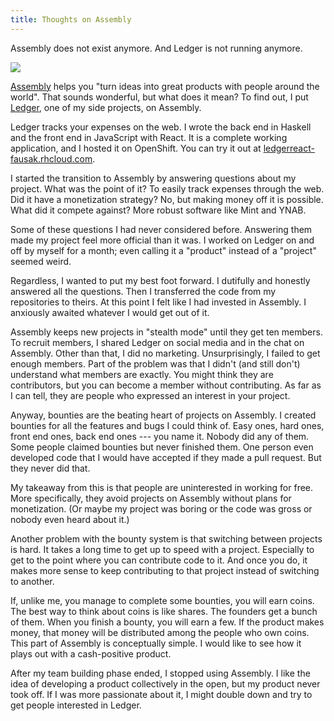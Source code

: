 ```yaml
---
title: Thoughts on Assembly
---
```


<aside>

Assembly does not exist anymore. And Ledger is not running anymore.

</aside>

![][1]

[Assembly][2] helps you "turn ideas into great products with people
around the world". That sounds wonderful, but what does it mean?
To find out, I put [Ledger][3], one of my side projects, on Assembly.

Ledger tracks your expenses on the web. I wrote the back end in
Haskell and the front end in JavaScript with React. It is a complete
working application, and I hosted it on OpenShift. You can try it
out at [ledgerreact-fausak.rhcloud.com][4].

I started the transition to Assembly by answering questions about
my project. What was the point of it? To easily track expenses
through the web. Did it have a monetization strategy? No, but making
money off it is possible. What did it compete against? More robust
software like Mint and YNAB.

Some of these questions I had never considered before. Answering
them made my project feel more official than it was. I worked on
Ledger on and off by myself for a month; even calling it a "product"
instead of a "project" seemed weird.

Regardless, I wanted to put my best foot forward. I dutifully and
honestly answered all the questions. Then I transferred the code
from my repositories to theirs. At this point I felt like I had
invested in Assembly. I anxiously awaited whatever I would get out
of it.

Assembly keeps new projects in "stealth mode" until they get ten
members. To recruit members, I shared Ledger on social media and
in the chat on Assembly. Other than that, I did no marketing.
Unsurprisingly, I failed to get enough members. Part of the problem
was that I didn't (and still don't) understand what members are
exactly. You might think they are contributors, but you can become
a member without contributing. As far as I can tell, they are people
who expressed an interest in your project.

Anyway, bounties are the beating heart of projects on Assembly. I
created bounties for all the features and bugs I could think of.
Easy ones, hard ones, front end ones, back end ones --- you name
it. Nobody did any of them. Some people claimed bounties but never
finished them. One person even developed code that I would have
accepted if they made a pull request. But they never did that.

My takeaway from this is that people are uninterested in working
for free. More specifically, they avoid projects on Assembly without
plans for monetization. (Or maybe my project was boring or the code
was gross or nobody even heard about it.)

Another problem with the bounty system is that switching between
projects is hard. It takes a long time to get up to speed with a
project. Especially to get to the point where you can contribute
code to it. And once you do, it makes more sense to keep contributing
to that project instead of switching to another.

If, unlike me, you manage to complete some bounties, you will earn
coins. The best way to think about coins is like shares. The founders
get a bunch of them. When you finish a bounty, you will earn a few.
If the product makes money, that money will be distributed among
the people who own coins. This part of Assembly is conceptually
simple. I would like to see how it plays out with a cash-positive
product.

After my team building phase ended, I stopped using Assembly. I
like the idea of developing a product collectively in the open, but
my product never took off. If I was more passionate about it, I
might double down and try to get people interested in Ledger.

[1]: /static/images/2015/03/12/assembly.svg
[2]: https://assembly.com
[3]: https://github.com/asm-products/ledger-backend
[4]: http://ledgerreact-fausak.rhcloud.com
